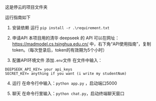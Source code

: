 这是停云的项目文件夹

运行指南如下

1. 安装依赖
运行 `pip install -r .\requirement.txt`

2. 申请API
本项目用的清华 deepseek 的 API
可以在网址：https://madmodel.cs.tsinghua.edu.cn/ 中，右下角“API使用指南”，复制token。（每次登录后，token的有效期为5个小时）

3. 配置API环境文件
添加`.env`文件
在文件中输入：
```
DEEPSEEK_API_KEY= your api_keys
SECRET_KEY= anything if you want (i write my studentNum)
```

4. 运行
在命令行中输入：`python app.py` ，启动端口5000

5. 聊天
在命令行里输入：`python chat.py`，启动终端聊天窗口
